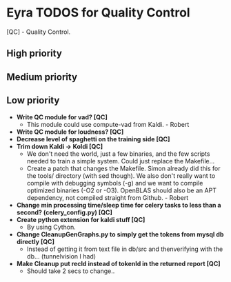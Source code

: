 # Eyra TODOS for Quality Control

[QC] - Quality Control.

## High priority

## Medium priority

## Low priority

* **Write QC module for vad? [QC]**
    * This module could use compute-vad from Kaldi. - Robert
* **Write QC module for loudness? [QC]**
* **Decrease level of spaghetti on the training side [QC]**
* **Trim down Kaldi -> Koldi [QC]**
    * We don't need the world, just a few binaries, and the few scripts needed to train a simple system. Could just replace the Makefile...
    * Create a patch that changes the Makefile. Simon already did this for the tools/ directory (with sed though). We also don't really want to compile with debugging symbols (-g) and we want to compile optimized binaries (-O2 or -O3). OpenBLAS should also be an APT dependency, not compiled straight from Github. - Robert
* **Change min processing time/sleep time for celery tasks to less than a second? (celery_config.py) [QC]**
* **Create python extension for kaldi stuff [QC]**
    * By using Cython.
* **Change CleanupGenGraphs.py to simply get the tokens from mysql db directly [QC]**
    * Instead of getting it from text file in db/src and thenverifying with the db... (tunnelvision I had)
* **Make Cleanup put recId instead of tokenId in the returned report [QC]**
    * Should take 2 secs to change..